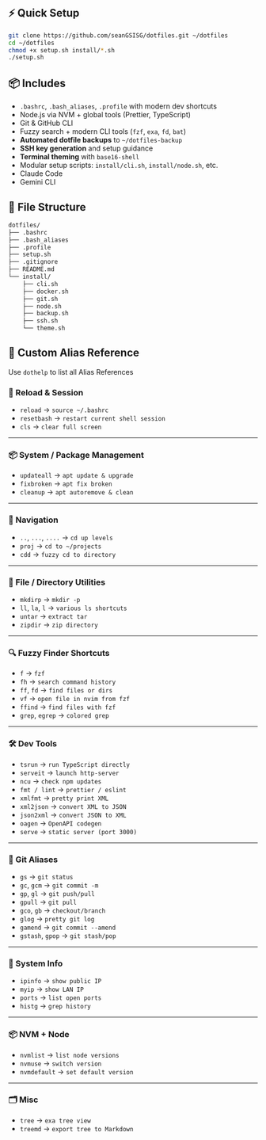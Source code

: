 ## ⚡ Quick Setup

```bash
git clone https://github.com/seanGSISG/dotfiles.git ~/dotfiles
cd ~/dotfiles
chmod +x setup.sh install/*.sh
./setup.sh
```

## 📦 Includes

- `.bashrc`, `.bash_aliases`, `.profile` with modern dev shortcuts
- Node.js via NVM + global tools (Prettier, TypeScript)
- Git & GitHub CLI
- Fuzzy search + modern CLI tools (`fzf`, `exa`, `fd`, `bat`)
- **Automated dotfile backups** to `~/dotfiles-backup`
- **SSH key generation** and setup guidance
- **Terminal theming** with `base16-shell`
- Modular setup scripts: `install/cli.sh`, `install/node.sh`, etc.
- Claude Code
- Gemini CLI

## 📁 File Structure

```bash
dotfiles/
├── .bashrc
├── .bash_aliases
├── .profile
├── setup.sh
├── .gitignore
├── README.md
└── install/
    ├── cli.sh
    ├── docker.sh
    ├── git.sh
    ├── node.sh
    ├── backup.sh
    ├── ssh.sh
    └── theme.sh
```

## 🧩 Custom Alias Reference

Use `dothelp` to list all Alias References

### 🔁 Reload & Session
* `reload` → `source ~/.bashrc`
* `resetbash` → `restart current shell session`
* `cls` → `clear full screen`

---

### 📦 System / Package Management
* `updateall` → `apt update & upgrade`
* `fixbroken` → `apt fix broken`
* `cleanup` → `apt autoremove & clean`

---

### 📁 Navigation
* `..`, `...`, `....` → `cd up levels`
* `proj` → `cd to ~/projects`
* `cdd` → `fuzzy cd to directory`

---

### 📂 File / Directory Utilities
* `mkdirp` → `mkdir -p`
* `ll`, `la`, `l` → `various ls shortcuts`
* `untar` → `extract tar`
* `zipdir` → `zip directory`

---

### 🔍 Fuzzy Finder Shortcuts
* `f` → `fzf`
* `fh` → `search command history`
* `ff`, `fd` → `find files or dirs`
* `vf` → `open file in nvim from fzf`
* `ffind` → `find files with fzf`
* `grep`, `egrep` → `colored grep`

---

### 🛠️ Dev Tools
* `tsrun` → `run TypeScript directly`
* `serveit` → `launch http-server`
* `ncu` → `check npm updates`
* `fmt / lint` → `prettier / eslint`
* `xmlfmt` → `pretty print XML`
* `xml2json` → `convert XML to JSON`
* `json2xml` → `convert JSON to XML`
* `oagen` → `OpenAPI codegen`
* `serve` → `static server (port 3000)`

---

### 🐙 Git Aliases
* `gs` → `git status`
* `gc`, `gcm` → `git commit -m`
* `gp`, `gl` → `git push/pull`
* `gpull` → `git pull`
* `gco`, `gb` → `checkout/branch`
* `glog` → `pretty git log`
* `gamend` → `git commit --amend`
* `gstash`, `gpop` → `git stash/pop`

---

### 🔧 System Info
* `ipinfo` → `show public IP`
* `myip` → `show LAN IP`
* `ports` → `list open ports`
* `histg` → `grep history`

---

### 📦 NVM + Node
* `nvmlist` → `list node versions`
* `nvmuse` → `switch version`
* `nvmdefault` → `set default version`

---

### 🗂️ Misc
* `tree` → `exa tree view`
* `treemd` → `export tree to Markdown`

